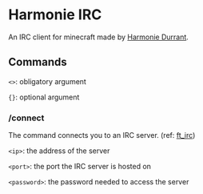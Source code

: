 # Harmonie IRC

An IRC client for minecraft made by [Harmonie Durrant](https://github.com/harmonie-durrant).

## Commands

`<>`: obligatory argument

`{}`: optional argument

### /connect <ip> <port> <password>

The command connects you to an IRC server. (ref: [ft_irc](https://github.com/harmonie-durrant/ft_irc))


`<ip>`: the address of the server

`<port>`: the port the IRC server is hosted on

`<password>`: the password needed to access the server
